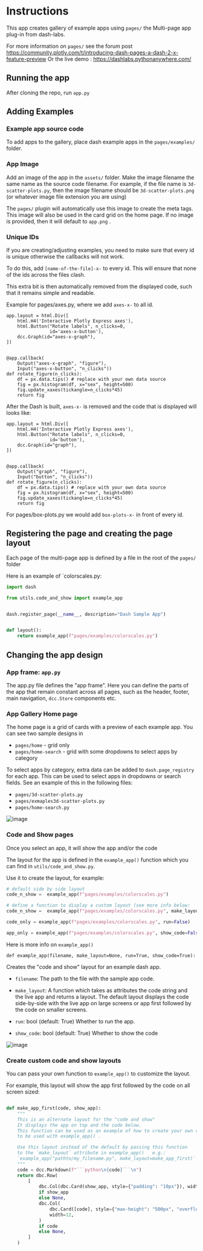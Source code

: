 # Instructions

This app creates gallery of example apps using `pages/` the Multi-page app plug-in from dash-labs.  

For more information on `pages/` see the forum post https://community.plotly.com/t/introducing-dash-pages-a-dash-2-x-feature-preview
Or the live demo : https://dashlabs.pythonanywhere.com/

## Running the app

After cloning the repo, run `app.py`


## Adding Examples

### Example app source code

To add apps to the gallery, place dash example apps in the `pages/examples/` folder.

### App Image

Add an image of the app in the `assets/` folder.  Make the image filename the same name as the source
code filename.  For example, if the file name is `3d-scatter-plots.py`, then the image filename
should be `3d-scatter-plots.png`  (or whatever image file extension you are using)

The `pages/` plugin will automatically use this image to create the meta tags.  This image will also be used in the 
card grid on the home page.  If no image is provided, then it will default to  `app.png` .

### Unique IDs
If you are creating/adjusting examples, you need to make sure that every id is unique otherwise the callbacks will not work.

To do this, add `[name-of-the-file]-x-` to every id. This will ensure that none of the ids across the files clash. 

This extra bit is then automatically removed from the displayed code, such that it remains simple and readable.

Example for pages/axes.py, where we add `axes-x-` to all id.
```
app.layout = html.Div([
    html.H4('Interactive Plotly Express axes'),
    html.Button("Rotate labels", n_clicks=0, 
                id='axes-x-button'),
    dcc.Graph(id="axes-x-graph"),
])


@app.callback(
    Output("axes-x-graph", "figure"), 
    Input("axes-x-button", "n_clicks"))
def rotate_figure(n_clicks):
    df = px.data.tips() # replace with your own data source
    fig = px.histogram(df, x="sex", height=500)
    fig.update_xaxes(tickangle=n_clicks*45)
    return fig
```
After the Dash is built, `axes-x-` is removed and the code that is displayed will looks like:
```
app.layout = html.Div([
    html.H4('Interactive Plotly Express axes'),
    html.Button("Rotate labels", n_clicks=0, 
                id='button'),
    dcc.Graph(id="graph"),
])


@app.callback(
    Output("graph", "figure"), 
    Input("button", "n_clicks"))
def rotate_figure(n_clicks):
    df = px.data.tips() # replace with your own data source
    fig = px.histogram(df, x="sex", height=500)
    fig.update_xaxes(tickangle=n_clicks*45)
    return fig
```

For pages/box-plots.py we  would add `box-plots-x-` in front of every id. 

## Registering the page and creating the page layout

Each page of the multi-page app is defined by a file in the root of the `pages/` folder

Here is an example of `colorscales.py:

```python
import dash

from utils.code_and_show import example_app


dash.register_page(__name__, description="Dash Sample App")


def layout():
    return example_app(f"pages/examples/colorscales.py")

```

## Changing the app design

### App frame:  `app.py`

The app.py file defines the "app frame".  Here you can define the parts of the app
that remain constant across all pages, such as the header, footer, main navigation,  `dcc.Store`
components etc. 

### App Gallery Home page

The home page is a grid of cards with a preview of each example app.  You can see two sample designs in
- `pages/home`  - grid only
- `pages/home-search` - grid with some dropdowns to select apps by category

To select apps by category, extra data can be added to `dash.page_registry` for each app. This can be
used to select apps in dropdowns or search fields.  See an example of this in the following files:
- `pages/3d-scatter-plots.py`
- `pages/exmaples3d-scatter-plots.py`
- `pages/home-search.py`

![image](https://user-images.githubusercontent.com/72614349/160702790-fa1bf95a-abc8-43cd-88aa-a7a7eef65fcf.png)

### Code and Show pages

Once you select an app, it will show the app and/or the code

The layout for the app is defined in the `example_app()` function which you can find in `utils/code_and_show.py`.

Use it to create the layout, for example:

```python
# default side by side layout
code_n_show =  example_app(f"pages/examples/colorscales.py")

# define a function to display a custom layout (see more info below:
code_n_show =  example_app(f"pages/examples/colorscales.py", make_layout=my_custom_layout_function)

code_only = example_app(f"pages/examples/colorscales.py", run=False)

app_only = example_app(f"pages/examples/colorscales.py", show_code=False)


```

Here is more info on `example_app()`

```
def example_app(filename, make_layout=None, run=True, show_code=True):
```
    
Creates the "code and show" layout for an example dash app.

- `filename`:
   The path to the file with the sample app code.  


- `make_layout`:
    A function which takes as attributes the code string and the live app and returns a
    layout.  The default layout displays the code side-by-side with the live app on large screens
    or app first followed by the code on smaller screens.  

    
- `run`:
    bool (default: True) Whether to run the app.  

    
- `show_code`:
    bool (default: True) Whether to show the code   

![image](https://user-images.githubusercontent.com/72614349/160705938-da83452b-dce2-4236-a658-2e6fcbf8b451.png)


### Create custom code and show layouts

You can pass your own function to `example_app()` to customize the layout.

For example, this layout will show the app first followed by the code on all screen sized:

```python

def make_app_first(code, show_app):
    """
    This is an alternate layout for the "code and show"
    It displays the app on top and the code below.
    This function can be used as an example of how to create your own custom layouts
    to be used with example_app() .

    Use this layout instead of the default by passing this function
    to the `make_layout` attribute in example_app()   e.g.:
    `example_app("pathto/my_filename.py", make_layout=make_app_first)`
    """
    code = dcc.Markdown(f"```python\n{code}```\n")
    return dbc.Row(
        [
            dbc.Col(dbc.Card(show_app, style={"padding": "10px"}), width=12)
            if show_app
            else None,
            dbc.Col(
                dbc.Card([code], style={"max-height": "500px", "overflow": "auto"}),
                width=12,
            )
            if code
            else None,
        ]
    )

```

